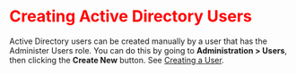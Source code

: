 [title]: # (Creating Active Directory Users)
[tags]: # (Creating AD Users)
[priority]: # (50)

# <span style="color:red">Creating Active Directory Users

Active Directory users can be created manually by a user that has the Administer Users role. You can do this by going to **Administration > Users**, then clicking the **Create New** button. See [Creating a User](#Creating-a-User).
